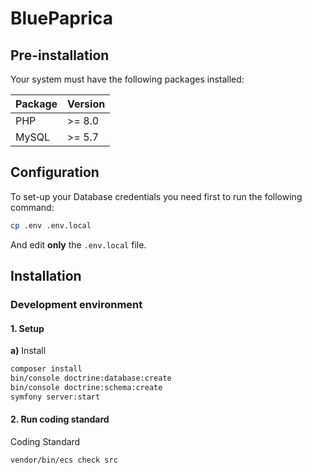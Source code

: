 # BluePaprica


## Pre-installation

Your system must have the following packages installed:

| Package       | Version |
|---------------|---------|
| PHP           | \>= 8.0 |
| MySQL         | \>= 5.7 |


## Configuration

To set-up your Database credentials you need first to run the following command:
```bash
cp .env .env.local
```
And edit **only** the `.env.local` file.

## Installation

### Development environment

#### 1. Setup

**a)** Install
```bash
composer install
bin/console doctrine:database:create
bin/console doctrine:schema:create
symfony server:start
```
#### 2. Run coding standard

Coding Standard

```bash
vendor/bin/ecs check src
```

